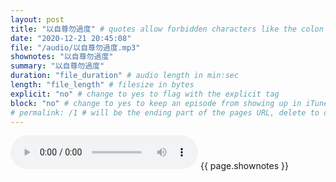 ```yaml
---
layout: post
title: "以自尊勿過度" # quotes allow forbidden characters like the colon
date: "2020-12-21 20:45:08"
file: "/audio/以自尊勿過度.mp3"
shownotes: "以自尊勿過度"
summary: "以自尊勿過度"
duration: "file_duration" # audio length in min:sec
length: "file_length" # filesize in bytes
explicit: "no" # change to yes to flag with the explicit tag
block: "no" # change to yes to keep an episode from showing up in iTunes
# permalink: /1 # will be the ending part of the pages URL, delete to default to the title
---
```


<audio controls>
<source src="{{site.url}}{{site.baseurl}}{{ page.file }}" type="audio/x-mp3">
Your browser does not support the audio element.
</audio>
{{ page.shownotes }}
